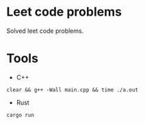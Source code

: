 # Leet code problems
Solved leet code problems.

# Tools
- C++
```shell
clear && g++ -Wall main.cpp && time ./a.out
```
- Rust
```shell
cargo run
```
